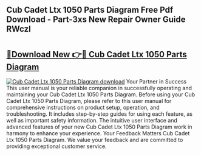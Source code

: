## Cub Cadet Ltx 1050 Parts Diagram Free Pdf Download - Part-3xs New Repair Owner Guide RWczI

# <h2><a href="http://dfru92.blite.top/?on=Cub+Cadet+Ltx+1050+Parts+Diagram">🔗Download New 👉🔴 Cub Cadet Ltx 1050 Parts Diagram</a></h2>

[![Cub Cadet Ltx 1050 Parts Diagram download](https://i.imgur.com/lujVjoI.png)](http://dfru92.blite.top/?on=Cub+Cadet+Ltx+1050+Parts+Diagram)
Your Partner in Success This user manual is your reliable companion in successfully operating and maintaining your Cub Cadet Ltx 1050 Parts Diagram. Before using your Cub Cadet Ltx 1050 Parts Diagram, please refer to this user manual for comprehensive instructions on product setup, operation, and troubleshooting. It includes step-by-step guides for using each feature, as well as important safety information. The intuitive user interface and advanced features of your new Cub Cadet Ltx 1050 Parts Diagram work in harmony to enhance your experience. Your Feedback Matters Cub Cadet Ltx 1050 Parts Diagram. We value your feedback and are committed to providing exceptional customer service.
